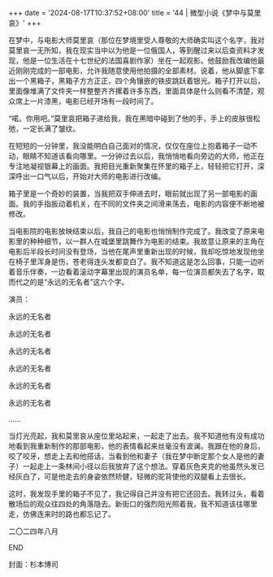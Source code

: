 +++
date = '2024-08-17T10:37:52+08:00'
title = '44 | 微型小说《梦中与莫里哀》'
+++

在梦中，与电影大师莫里哀（那位在梦境里受人尊敬的大师确实叫这个名字，我对莫里哀一无所知，我在现实当中以为他是一位俄国人，等到醒过来以后查资料才发现，他是一位生活在十七世纪的法国喜剧作家）坐在一起观影。他鼓励我改编他最近刚刚完成的一部电影，允许我随意使用他拍摄的全部素材。说着，他从脚底下拿出一个黑箱子，黑箱子方方正正，四个角镶嵌的铁皮跳跃着银光。箱子打开以后，里面像堆满了文件夹一样整整齐齐摞着许多东西，里面具体是什么则看不清楚，观众席上一片漆黑，电影已经开场有一段时间了。

“喏。你用吧。”莫里哀把箱子递给我，我在黑暗中碰到了他的手，手上的皮肤很松弛，一定长满了皱纹。

在短短的一分钟里，我没能明白自己面对的情况，仅仅在座位上抱着箱子一动不动，眼睛不知道该看向哪里。一分钟过去以后，我悄悄地看向旁边的大师，他正在专注地凝视银幕上的画面。我把目光重新聚集在怀里的箱子上，轻轻把它打开，深深呼出一口气以后，开始对大师的电影进行改编。

箱子里是一个奇妙的装置，当我把双手伸进去时，眼前就出现了另一部电影的画面。我的手指扳动着机关，在不同的文件夹之间滑来荡去，电影的内容便不断地被修改。

当电影院的电影放映结束以后，我自己的电影也悄悄制作完成了。我改变了原来电影里的种种细节，以一群人在城堡里跳舞作为电影的结束。我故意让原来的主角在电影后半段长时间没有登场，当他在尾声里重新出现的时候，我却吃惊地发现他坐在椅子里浑身是伤，苍老得连头发都变白了。我不知道这是怎么回事，只能一边听着音乐伴奏，一边看着滚动字幕里出现的演员名单，每一位演员都失去了名字，取而代之的是“永远的无名者”这六个字。



演员：

永远的无名者

永远的无名者

永远的无名者

永远的无名者

永远的无名者

永远的无名者

……



当灯光亮起，我和莫里哀从座位里站起来，一起走了出去。我不知道他有没有成功地看到我重新制作的那部电影，他的表情看起来丝毫没有波澜。我跟在他的身后，咬了咬牙，想走上去和他搭话，当看到他和妻子（我在梦中断定那个女人是他的妻子）一起走上一条林间小径以后我放弃了这个想法。穿着灰色夹克的他虽然头发已经灰白了，可是他走去的身姿依然矫健，轻微的驼背使他的双腿看上去很长。

这时，我发现手里的箱子不见了，我记得自己并没有把它还回去。我转过头，看着散场后的观众往四处的角落隐去。新街口的强烈阳光照着我，我不知道该往哪里走，仿佛连来时的路也都忘记了。

二〇二四年八月

END

封面：杉本博司



